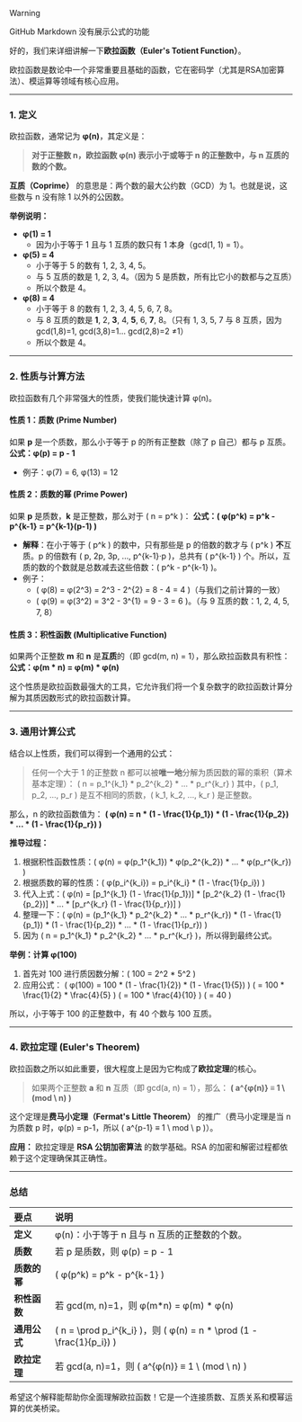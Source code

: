 > [!WARNING]
>
> GitHub Markdown 没有展示公式的功能

好的，我们来详细讲解一下**欧拉函数（Euler's Totient Function）**。

欧拉函数是数论中一个非常重要且基础的函数，它在密码学（尤其是RSA加密算法）、模运算等领域有核心应用。

---

### 1. 定义

欧拉函数，通常记为 **φ(n)**，其定义是：

> **对于正整数 n，欧拉函数 φ(n) 表示小于或等于 n 的正整数中，与 n 互质的数的个数。**

**互质（Coprime）** 的意思是：两个数的最大公约数（GCD）为 1。也就是说，这些数与 n 没有除 1 以外的公因数。

**举例说明：**

*   **φ(1) = 1**
    *   因为小于等于 1 且与 1 互质的数只有 1 本身（gcd(1, 1) = 1）。
*   **φ(5) = 4**
    *   小于等于 5 的数有 1, 2, 3, 4, 5。
    *   与 5 互质的数是 1, 2, 3, 4。（因为 5 是质数，所有比它小的数都与之互质）
    *   所以个数是 4。
*   **φ(8) = 4**
    *   小于等于 8 的数有 1, 2, 3, 4, 5, 6, 7, 8。
    *   与 8 互质的数是 **1**, 2, **3**, 4, **5**, 6, **7**, 8。（只有 1, 3, 5, 7 与 8 互质，因为 gcd(1,8)=1, gcd(3,8)=1... gcd(2,8)=2 ≠1）
    *   所以个数是 4。

---

### 2. 性质与计算方法

欧拉函数有几个非常强大的性质，使我们能快速计算 φ(n)。

#### **性质 1：质数 (Prime Number)**

如果 **p** 是一个质数，那么小于等于 p 的所有正整数（除了 p 自己）都与 p 互质。
**公式：φ(p) = p - 1**

*   例子：φ(7) = 6, φ(13) = 12

#### **性质 2：质数的幂 (Prime Power)**

如果 **p** 是质数，**k** 是正整数，那么对于 \( n = p^k \)：
**公式：\( φ(p^k) = p^k - p^{k-1} = p^{k-1}(p-1) \)**

*   **解释**：在小于等于 \( p^k \) 的数中，只有那些是 p 的倍数的数才与 \( p^k \) **不**互质。p 的倍数有 \( p, 2p, 3p, ..., p^{k-1}·p \)，总共有 \( p^{k-1} \) 个。所以，互质的数的个数就是总数减去这些倍数：\( p^k - p^{k-1} \)。
*   例子：
    *   \( φ(8) = φ(2^3) = 2^3 - 2^{2} = 8 - 4 = 4 \)（与我们之前计算的一致）
    *   \( φ(9) = φ(3^2) = 3^2 - 3^{1} = 9 - 3 = 6 \)。（与 9 互质的数：1, 2, 4, 5, 7, 8）

#### **性质 3：积性函数 (Multiplicative Function)**

如果两个正整数 **m** 和 **n** 是**互质**的（即 gcd(m, n) = 1），那么欧拉函数具有积性：
**公式：φ(m * n) = φ(m) * φ(n)**

这个性质是欧拉函数最强大的工具，它允许我们将一个复杂数字的欧拉函数计算分解为其质因数形式的欧拉函数计算。

---

### 3. 通用计算公式

结合以上性质，我们可以得到一个通用的公式：

> 任何一个大于 1 的正整数 n 都可以被**唯一地**分解为质因数的幂的乘积（算术基本定理）：
> \( n = p_1^{k_1} * p_2^{k_2} * ... * p_r^{k_r} \)
> 其中，\( p_1, p_2, ..., p_r \) 是互不相同的质数，\( k_1, k_2, ..., k_r \) 是正整数。

那么，n 的欧拉函数值为：
**\( φ(n) = n * (1 - \frac{1}{p_1}) * (1 - \frac{1}{p_2}) * ... * (1 - \frac{1}{p_r}) \)**

**推导过程：**
1.  根据积性函数性质：\( φ(n) = φ(p_1^{k_1}) * φ(p_2^{k_2}) * ... * φ(p_r^{k_r}) \)
2.  根据质数的幂的性质：\( φ(p_i^{k_i}) = p_i^{k_i} * (1 - \frac{1}{p_i}) \)
3.  代入上式：\( φ(n) = [p_1^{k_1} (1 - \frac{1}{p_1})] * [p_2^{k_2} (1 - \frac{1}{p_2})] * ... * [p_r^{k_r} (1 - \frac{1}{p_r})] \)
4.  整理一下：\( φ(n) = (p_1^{k_1} * p_2^{k_2} * ... * p_r^{k_r}) * (1 - \frac{1}{p_1}) * (1 - \frac{1}{p_2}) * ... * (1 - \frac{1}{p_r}) \)
5.  因为 \( n = p_1^{k_1} * p_2^{k_2} * ... * p_r^{k_r} \)，所以得到最终公式。

**举例：计算 φ(100)**

1.  首先对 100 进行质因数分解：\( 100 = 2^2 * 5^2 \)
2.  应用公式：
    \( φ(100) = 100 * (1 - \frac{1}{2}) * (1 - \frac{1}{5}) \)
    \( = 100 * \frac{1}{2} * \frac{4}{5} \)
    \( = 100 * \frac{4}{10} \)
    \( = 40 \)

所以，小于等于 100 的正整数中，有 40 个数与 100 互质。

---

### 4. 欧拉定理 (Euler's Theorem)

欧拉函数之所以如此重要，很大程度上是因为它构成了**欧拉定理**的核心。

> 如果两个正整数 **a** 和 **n** 互质（即 gcd(a, n) = 1），那么：
> **\( a^{φ(n)} ≡ 1 \ (mod \ n) \)**

这个定理是**费马小定理（Fermat's Little Theorem）** 的推广（费马小定理是当 n 为质数 p 时，φ(p) = p-1，所以 \( a^{p-1} ≡ 1 \ mod \ p \)）。

**应用：**
欧拉定理是 **RSA 公钥加密算法** 的数学基础。RSA 的加密和解密过程都依赖于这个定理确保其正确性。

---

### 总结

| 要点 | 说明 |
| :--- | :--- |
| **定义** | φ(n)：小于等于 n 且与 n 互质的正整数的个数。 |
| **质数** | 若 p 是质数，则 φ(p) = p - 1 |
| **质数的幂** | \( φ(p^k) = p^k - p^{k-1} \) |
| **积性函数** | 若 gcd(m, n)=1，则 φ(m*n) = φ(m) * φ(n) |
| **通用公式** | \( n = \prod p_i^{k_i} \)，则 \( φ(n) = n * \prod (1 - \frac{1}{p_i}) \) |
| **欧拉定理** | 若 gcd(a, n)=1，则 \( a^{φ(n)} ≡ 1 \ (mod \ n) \) |

希望这个解释能帮助你全面理解欧拉函数！它是一个连接质数、互质关系和模幂运算的优美桥梁。
